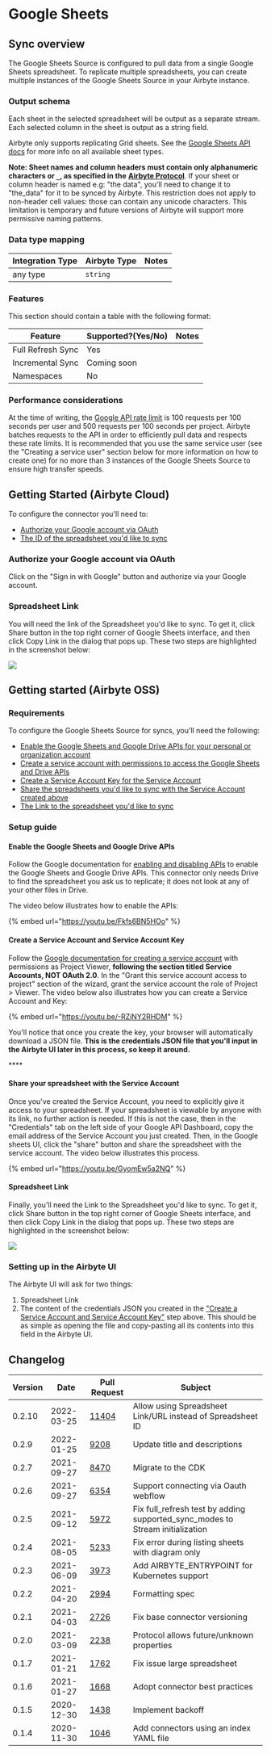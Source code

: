 # Google Sheets

## Sync overview

The Google Sheets Source is configured to pull data from a single Google Sheets spreadsheet. To replicate multiple spreadsheets, you can create multiple instances of the Google Sheets Source in your Airbyte instance.

### Output schema

Each sheet in the selected spreadsheet will be output as a separate stream. Each selected column in the sheet is output as a string field.

Airbyte only supports replicating Grid sheets. See the [Google Sheets API docs](https://developers.google.com/sheets/api/reference/rest/v4/spreadsheets/sheets#SheetType) for more info on all available sheet types.

**Note: Sheet names and column headers must contain only alphanumeric characters or `_`, as specified in the** [**Airbyte Protocol**](../../understanding-airbyte/airbyte-specification.md). If your sheet or column header is named e.g: "the data", you'll need to change it to "the\_data" for it to be synced by Airbyte. This restriction does not apply to non-header cell values: those can contain any unicode characters. This limitation is temporary and future versions of Airbyte will support more permissive naming patterns.

### Data type mapping

| Integration Type | Airbyte Type | Notes |
| ---------------- | ------------ | ----- |
| any type         | `string`     |       |

### Features

This section should contain a table with the following format:

| Feature           | Supported?(Yes/No) | Notes |
| ----------------- | ------------------ | ----- |
| Full Refresh Sync | Yes                |       |
| Incremental Sync  | Coming soon        |       |
| Namespaces        | No                 |       |

### Performance considerations

At the time of writing, the [Google API rate limit](https://developers.google.com/sheets/api/limits) is 100 requests per 100 seconds per user and 500 requests per 100 seconds per project. Airbyte batches requests to the API in order to efficiently pull data and respects these rate limits. It is recommended that you use the same service user (see the "Creating a service user" section below for more information on how to create one) for no more than 3 instances of the Google Sheets Source to ensure high transfer speeds.

## Getting Started (Airbyte Cloud)

To configure the connector you'll need to:

* [Authorize your Google account via OAuth](google-sheets.md#oauth)
* [The ID of the spreadsheet you'd like to sync](google-sheets.md#sheetlink)

### Authorize your Google account via OAuth <a href="#oauth" id="oauth"></a>

Click on the "Sign in with Google" button and authorize via your Google account.

### Spreadsheet Link <a href="#sheetlink" id="sheetlink"></a>

You will need the link of the Spreadsheet you'd like to sync. To get it, click Share button in the top right corner of Google Sheets interface, and then click Copy Link in the dialog that pops up. These two steps are highlighted in the screenshot below:

![](../../.gitbook/assets/google\_spreadsheet\_url.png)

## Getting started (Airbyte OSS)

### Requirements

To configure the Google Sheets Source for syncs, you'll need the following:

* [Enable the Google Sheets and Google Drive APIs for your personal or organization account](google-sheets.md#enableapi)
* [Create a service account with permissions to access the Google Sheets and Drive APIs](google-sheets.md#createserviceaccount)
* [Create a Service Account Key for the Service Account](google-sheets.md#createserviceaccount)
* [Share the spreadsheets you'd like to sync with the Service Account created above](google-sheets.md#sharesheet)
* [The Link to the spreadsheet you'd like to sync](google-sheets.md#findsheetlink)

### Setup guide <a href="#setupguide" id="setupguide"></a>

#### Enable the Google Sheets and Google Drive APIs <a href="#enableapi" id="enableapi"></a>

Follow the Google documentation for [enabling and disabling APIs](https://support.google.com/googleapi/answer/6158841?hl=en) to enable the Google Sheets and Google Drive APIs. This connector only needs Drive to find the spreadsheet you ask us to replicate; it does not look at any of your other files in Drive.

The video below illustrates how to enable the APIs:

{% embed url="https://youtu.be/Fkfs6BN5HOo" %}

#### Create a Service Account and Service Account Key <a href="#createserviceaccount" id="createserviceaccount"></a>

Follow the [Google documentation for creating a service account](https://support.google.com/googleapi/answer/6158849?hl=en\&ref\_topic=7013279) with permissions as Project Viewer, **following the section titled Service Accounts, NOT OAuth 2.0**. In the "Grant this service account access to project" section of the wizard, grant the service account the role of Project > Viewer. The video below also illustrates how you can create a Service Account and Key:

{% embed url="https://youtu.be/-RZiNY2RHDM" %}

You'll notice that once you create the key, your browser will automatically download a JSON file. **This is the credentials JSON file that you'll input in the Airbyte UI later in this process, so keep it around.**

\*\*\*\*

#### Share your spreadsheet with the Service Account <a href="#sharesheet" id="sharesheet"></a>

Once you've created the Service Account, you need to explicitly give it access to your spreadsheet. If your spreadsheet is viewable by anyone with its link, no further action is needed. If this is not the case, then in the "Credentials" tab on the left side of your Google API Dashboard, copy the email address of the Service Account you just created. Then, in the Google sheets UI, click the "share" button and share the spreadsheet with the service account. The video below illustrates this process.

{% embed url="https://youtu.be/GyomEw5a2NQ" %}

#### Spreadsheet Link <a href="#findsheetlink" id="findsheetlink"></a>

Finally, you'll need the Link to the Spreadsheet you'd like to sync. To get it, click Share button in the top right corner of Google Sheets interface, and then click Copy Link in the dialog that pops up. These two steps are highlighted in the screenshot below:

![](../../.gitbook/assets/google\_spreadsheet\_url.png)

### Setting up in the Airbyte UI

The Airbyte UI will ask for two things:

1. Spreadsheet Link
2. The content of the credentials JSON you created in the ["Create a Service Account and Service Account Key"](google-sheets.md#createserviceaccount) step above. This should be as simple as opening the file and copy-pasting all its contents into this field in the Airbyte UI.

## Changelog

| Version | Date       | Pull Request                                             | Subject                                                                          |
| ------- | ---------- | -------------------------------------------------------- | -------------------------------------------------------------------------------- |
| 0.2.10  | 2022-03-25 | [11404](https://github.com/airbytehq/airbyte/pull/11404) | Allow using Spreadsheet Link/URL instead of Spreadsheet ID                       |
| 0.2.9   | 2022-01-25 | [9208](https://github.com/airbytehq/airbyte/pull/9208)   | Update title and descriptions                                                    |
| 0.2.7   | 2021-09-27 | [8470](https://github.com/airbytehq/airbyte/pull/8470)   | Migrate to the CDK                                                               |
| 0.2.6   | 2021-09-27 | [6354](https://github.com/airbytehq/airbyte/pull/6354)   | Support connecting via Oauth webflow                                             |
| 0.2.5   | 2021-09-12 | [5972](https://github.com/airbytehq/airbyte/pull/5972)   | Fix full\_refresh test by adding supported\_sync\_modes to Stream initialization |
| 0.2.4   | 2021-08-05 | [5233](https://github.com/airbytehq/airbyte/pull/5233)   | Fix error during listing sheets with diagram only                                |
| 0.2.3   | 2021-06-09 | [3973](https://github.com/airbytehq/airbyte/pull/3973)   | Add AIRBYTE\_ENTRYPOINT for Kubernetes support                                   |
| 0.2.2   | 2021-04-20 | [2994](https://github.com/airbytehq/airbyte/pull/2994)   | Formatting spec                                                                  |
| 0.2.1   | 2021-04-03 | [2726](https://github.com/airbytehq/airbyte/pull/2726)   | Fix base connector versioning                                                    |
| 0.2.0   | 2021-03-09 | [2238](https://github.com/airbytehq/airbyte/pull/2238)   | Protocol allows future/unknown properties                                        |
| 0.1.7   | 2021-01-21 | [1762](https://github.com/airbytehq/airbyte/pull/1762)   | Fix issue large spreadsheet                                                      |
| 0.1.6   | 2021-01-27 | [1668](https://github.com/airbytehq/airbyte/pull/1668)   | Adopt connector best practices                                                   |
| 0.1.5   | 2020-12-30 | [1438](https://github.com/airbytehq/airbyte/pull/1438)   | Implement backoff                                                                |
| 0.1.4   | 2020-11-30 | [1046](https://github.com/airbytehq/airbyte/pull/1046)   | Add connectors using an index YAML file                                          |
